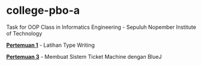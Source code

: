 # college-pbo-a
Task for OOP Class in Informatics Engineering - Sepuluh Nopember Institute of Technology


[**Pertemuan 1**](https://github.com/Risholmaayo/college-pbo-a/tree/main/Pertemuan%201) - Latihan Type Writing

[**Pertemuan 3**](https://github.com/Risholmaayo/college-pbo-a/tree/main/Pertemuan%203) - Membuat Sistem Ticket Machine dengan BlueJ

